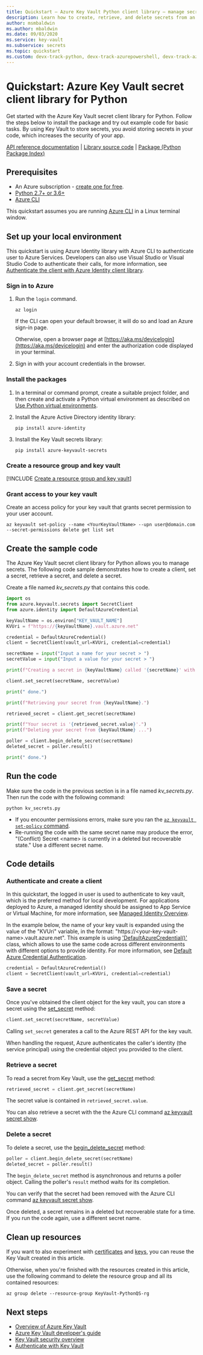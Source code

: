 ```yaml
---
title: Quickstart – Azure Key Vault Python client library – manage secrets
description: Learn how to create, retrieve, and delete secrets from an Azure key vault using the Python client library
author: msmbaldwin
ms.author: mbaldwin
ms.date: 09/03/2020
ms.service: key-vault
ms.subservice: secrets
ms.topic: quickstart
ms.custom: devx-track-python, devx-track-azurepowershell, devx-track-azurecli, mode-other
---
```


# Quickstart: Azure Key Vault secret client library for Python

Get started with the Azure Key Vault secret client library for Python. Follow the steps below to install the package and try out example code for basic tasks. By using Key Vault to store secrets, you avoid storing secrets in your code, which increases the security of your app.

[API reference documentation](/python/api/overview/azure/keyvault-secrets-readme) | [Library source code](https://github.com/Azure/azure-sdk-for-python/tree/master/sdk/keyvault/azure-keyvault-secrets) | [Package (Python Package Index)](https://pypi.org/project/azure-keyvault-secrets/)

## Prerequisites

- An Azure subscription - [create one for free](https://azure.microsoft.com/free/?WT.mc_id=A261C142F).
- [Python 2.7+ or 3.6+](/azure/developer/python/configure-local-development-environment)
- [Azure CLI](/cli/azure/install-azure-cli)

This quickstart assumes you are running [Azure CLI](/cli/azure/install-azure-cli) in a Linux terminal window.


## Set up your local environment
This quickstart is using Azure Identity library with Azure CLI to authenticate user to Azure Services. Developers can also use Visual Studio or Visual Studio Code to authenticate their calls, for more information, see [Authenticate the client with Azure Identity client library](/python/api/overview/azure/identity-readme).

### Sign in to Azure

1. Run the `login` command.

    ```azurecli-interactive
    az login
    ```

    If the CLI can open your default browser, it will do so and load an Azure sign-in page.

    Otherwise, open a browser page at [https://aka.ms/devicelogin](https://aka.ms/devicelogin) and enter the
    authorization code displayed in your terminal.

2. Sign in with your account credentials in the browser.

### Install the packages

1. In a terminal or command prompt, create a suitable project folder, and then create and activate a Python virtual environment as described on [Use Python virtual environments](/azure/developer/python/configure-local-development-environment?tabs=cmd#use-python-virtual-environments).

1. Install the Azure Active Directory identity library:

    ```terminal
    pip install azure-identity
    ```


1. Install the Key Vault secrets library:

    ```terminal
    pip install azure-keyvault-secrets
    ```

### Create a resource group and key vault

[!INCLUDE [Create a resource group and key vault](../../../includes/key-vault-python-qs-rg-kv-creation.md)]

### Grant access to your key vault

Create an access policy for your key vault that grants secret permission to your user account.

```console
az keyvault set-policy --name <YourKeyVaultName> --upn user@domain.com --secret-permissions delete get list set
```

## Create the sample code

The Azure Key Vault secret client library for Python allows you to manage secrets. The following code sample demonstrates how to create a client, set a secret, retrieve a secret, and delete a secret.

Create a file named *kv_secrets.py* that contains this code.

```python
import os
from azure.keyvault.secrets import SecretClient
from azure.identity import DefaultAzureCredential

keyVaultName = os.environ["KEY_VAULT_NAME"]
KVUri = f"https://{keyVaultName}.vault.azure.net"

credential = DefaultAzureCredential()
client = SecretClient(vault_url=KVUri, credential=credential)

secretName = input("Input a name for your secret > ")
secretValue = input("Input a value for your secret > ")

print(f"Creating a secret in {keyVaultName} called '{secretName}' with the value '{secretValue}' ...")

client.set_secret(secretName, secretValue)

print(" done.")

print(f"Retrieving your secret from {keyVaultName}.")

retrieved_secret = client.get_secret(secretName)

print(f"Your secret is '{retrieved_secret.value}'.")
print(f"Deleting your secret from {keyVaultName} ...")

poller = client.begin_delete_secret(secretName)
deleted_secret = poller.result()

print(" done.")
```

## Run the code

Make sure the code in the previous section is in a file named *kv_secrets.py*. Then run the code with the following command:

```terminal
python kv_secrets.py
```

- If you encounter permissions errors, make sure you ran the [`az keyvault set-policy` command](#grant-access-to-your-key-vault).
- Re-running the code with the same secret name may produce the error, "(Conflict) Secret \<name\> is currently in a deleted but recoverable state." Use a different secret name.

## Code details

### Authenticate and create a client

In this quickstart, the logged in user is used to authenticate to key vault, which is the preferred method for local development. For applications deployed to Azure, a managed identity should be assigned to App Service or Virtual Machine, for more information, see [Managed Identity Overview](../../active-directory/managed-identities-azure-resources/overview.md).

In the example below, the name of your key vault is expanded using the value of the "KVUri" variable, in the format: "https://\<your-key-vault-name\>.vault.azure.net". This example is using  ['DefaultAzureCredential()'](/python/api/azure-identity/azure.identity.defaultazurecredential) class, which allows to use the same code across different environments with different options to provide identity. For more information, see [Default Azure Credential Authentication](/python/api/overview/azure/identity-readme). 

```python
credential = DefaultAzureCredential()
client = SecretClient(vault_url=KVUri, credential=credential)
```

### Save a secret

Once you've obtained the client object for the key vault, you can store a secret using the [set_secret](/python/api/azure-keyvault-secrets/azure.keyvault.secrets.secretclient?#set-secret-name--value----kwargs-) method: 

```python
client.set_secret(secretName, secretValue)
```

Calling `set_secret` generates a call to the Azure REST API for the key vault.

When handling the request, Azure authenticates the caller's identity (the service principal) using the credential object you provided to the client.

### Retrieve a secret

To read a secret from Key Vault, use the [get_secret](/python/api/azure-keyvault-secrets/azure.keyvault.secrets.secretclient?#get-secret-name--version-none----kwargs-) method:

```python
retrieved_secret = client.get_secret(secretName)
 ```

The secret value is contained in `retrieved_secret.value`.

You can also retrieve a secret with the the Azure CLI command [az keyvault secret show](/cli/azure/keyvault/secret?#az_keyvault_secret_show).

### Delete a secret

To delete a secret, use the [begin_delete_secret](/python/api/azure-keyvault-secrets/azure.keyvault.secrets.secretclient?#begin-delete-secret-name----kwargs-) method:

```python
poller = client.begin_delete_secret(secretName)
deleted_secret = poller.result()
```

The `begin_delete_secret` method is asynchronous and returns a poller object. Calling the poller's `result` method waits for its completion.

You can verify that the secret had been removed with the Azure CLI command [az keyvault secret show](/cli/azure/keyvault/secret?#az_keyvault_secret_show).

Once deleted, a secret remains in a deleted but recoverable state for a time. If you run the code again, use a different secret name.

## Clean up resources

If you want to also experiment with [certificates](../certificates/quick-create-python.md) and [keys](../keys/quick-create-python.md), you can reuse the Key Vault created in this article.

Otherwise, when you're finished with the resources created in this article, use the following command to delete the resource group and all its contained resources:

```azurecli
az group delete --resource-group KeyVault-PythonQS-rg
```

## Next steps

- [Overview of Azure Key Vault](../general/overview.md)
- [Azure Key Vault developer's guide](../general/developers-guide.md)
- [Key Vault security overview](../general/security-features.md)
- [Authenticate with Key Vault](../general/authentication.md)
